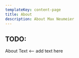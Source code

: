 ```yaml
---
templateKey: content-page
title: About
description: About Max Neumeier
---
```

## TODO:

About Text <-- add text here
